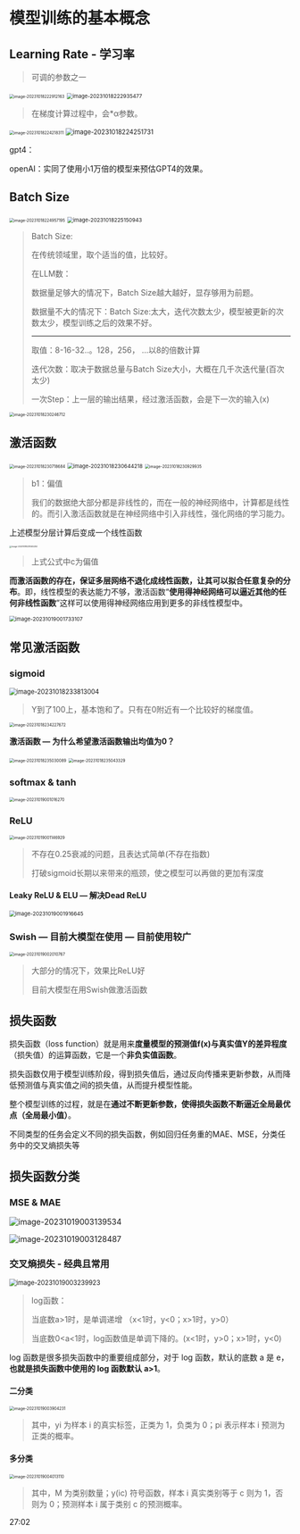# 模型训练的基本概念



## Learning Rate - 学习率

>  可调的参数之一



<img src="05_模型训练的基本概念.assets/image-20231018222912163.png" alt="image-20231018222912163" style="zoom:50%;" />

<img src="05_模型训练的基本概念.assets/image-20231018222935477.png" alt="image-20231018222935477" style="zoom:67%;" />

> 在梯度计算过程中，会*α参数。



<img src="05_模型训练的基本概念.assets/image-20231018224218311.png" alt="image-20231018224218311" style="zoom: 50%;" />

<img src="05_模型训练的基本概念.assets/image-20231018224251731.png" alt="image-20231018224251731" style="zoom: 80%;" />

gpt4：

openAI：实同了使用小1万倍的模型来预估GPT4的效果。



## Batch Size

<img src="05_模型训练的基本概念.assets/image-20231018224957195.png" alt="image-20231018224957195" style="zoom: 50%;" />

<img src="05_模型训练的基本概念.assets/image-20231018225150943.png" alt="image-20231018225150943" style="zoom:67%;" />



> Batch Size: 
>
> 在传统领域里，取个适当的值，比较好。
>
> 在LLM数：
>
> 数据量足够大的情况下，Batch Size越大越好，显存够用为前题。 
>
> 数据量不大的情况下：Batch Size:太大，迭代次数太少，模型被更新的次数太少，模型训练之后的效果不好。
>
> ---
>
> 取值：8-16-32..。128，256， ...以8的倍数计算
>
> 迭代次数：取决于数据总量与Batch Size大小，大概在几千次迭代量(百次太少)
>
> 一次Step：上一层的输出结果，经过激活函数，会是下一次的输入(x)



<img src="05_模型训练的基本概念.assets/image-20231018230246712.png" alt="image-20231018230246712" style="zoom:50%;" />



## 激活函数

<img src="05_模型训练的基本概念.assets/image-20231018230718684.png" alt="image-20231018230718684" style="zoom: 50%;" />



<img src="05_模型训练的基本概念.assets/image-20231018230644218.png" alt="image-20231018230644218" style="zoom: 67%;" />



<img src="05_模型训练的基本概念.assets/image-20231018230929935.png" alt="image-20231018230929935" style="zoom:50%;" />

> b1：偏值
>
> 我们的数据绝大部分都是非线性的，而在一般的神经网络中，计算都是线性的。而引入激活函数就是在神经网络中引入非线性，强化网络的学习能力。





上述模型分层计算后变成一个线性函数



<img src="05_模型训练的基本概念.assets/image-20231018231045250.png" alt="image-20231018231045250" style="zoom: 25%;" />

> 上式公式中c为偏值



**而激活函数的存在，保证多层网络不退化成线性函数，让其可以拟合任意复杂的分布**。即，线性模型的表达能力不够，激活函数“**使用得神经网络可以逼近其他的任何非线性函数**”这样可以使用得神经网络应用到更多的非线性模型中。

<img src="05_模型训练的基本概念.assets/image-20231019001733107.png" alt="image-20231019001733107" style="zoom:67%;" />





## 常见激活函数

### sigmoid

<img src="05_模型训练的基本概念.assets/image-20231018233813004.png" alt="image-20231018233813004" style="zoom: 80%;" />

> Y到了100上，基本饱和了。只有在0附近有一个比较好的梯度值。





<img src="05_模型训练的基本概念.assets/image-20231018234227672.png" alt="image-20231018234227672" style="zoom: 50%;" />

**激活函数 — 为什么希望激活函数输出均值为0？**



<img src="05_模型训练的基本概念.assets/image-20231018235030089.png" alt="image-20231018235030089" style="zoom: 50%;" />



<img src="05_模型训练的基本概念.assets/image-20231018235043329.png" alt="image-20231018235043329" style="zoom: 50%;" />



### softmax & tanh

<img src="05_模型训练的基本概念.assets/image-20231019001016270.png" alt="image-20231019001016270" style="zoom:50%;" />



### ReLU

<img src="05_模型训练的基本概念.assets/image-20231019001146929.png" alt="image-20231019001146929" style="zoom: 50%;" />



> 不存在0.25衰减的问题，且表达式简单(不存在指数) 
>
> 打破sigmoid长期以来带来的瓶颈，使之模型可以再做的更加有深度





#### Leaky ReLU & ELU  —  解决Dead ReLU 

<img src="05_模型训练的基本概念.assets/image-20231019001916645.png" alt="image-20231019001916645" style="zoom: 67%;" />





### Swish — 目前大模型在使用 — 目前使用较广

<img src="05_模型训练的基本概念.assets/image-20231019002010767.png" alt="image-20231019002010767" style="zoom:50%;" />

> 大部分的情况下，效果比ReLU好
>
> 目前大模型在用Swish做激活函数



## 损失函数



损失函数（loss function）就是用来**度量模型的预测值f(x)与真实值Y的差异程度**（损失值）的运算函数，它是一个**非负实值函数**。



损失函数仅用于模型训练阶段，得到损失值后，通过反向传播来更新参数，从而降低预测值与真实值之间的损失值，从而提升模型性能。



整个模型训练的过程，就是在**通过不断更新参数，使得损失函数不断逼近全局最优点（全局最小值）**。



不同类型的任务会定义不同的损失函数，例如回归任务重的MAE、MSE，分类任务中的交叉熵损失等



## 损失函数分类

### MSE & MAE

![image-20231019003139534](05_模型训练的基本概念.assets/image-20231019003139534.png)





![image-20231019003128487](05_模型训练的基本概念.assets/image-20231019003128487.png)



### 交叉熵损失 - 经典且常用



<img src="05_模型训练的基本概念.assets/image-20231019003239923.png" alt="image-20231019003239923" style="zoom:80%;" />

> log函数：
>
> 当底数a>1时，是单调递增 （x<1时，y<0；x>1时，y>0）
>
> 当底数0<a<1时，log函数值是单调下降的。(x<1时，y>0；x>1时，y<0)



log 函数是很多损失函数中的重要组成部分，对于 log 函数，默认的底数 a 是 e，**也就是损失函数中使用的 log 函数默认 a>1**。



#### 二分类



<img src="05_模型训练的基本概念.assets/image-20231019003904231.png" alt="image-20231019003904231" style="zoom:50%;" />

> 其中，yi 为样本 i 的真实标签，正类为 1，负类为 0；pi 表示样本 i 预测为正类的概率。



#### 多分类

<img src="05_模型训练的基本概念.assets/image-20231019004013110.png" alt="image-20231019004013110" style="zoom:50%;" />

> 其中，M 为类别数量；y(ic) 符号函数，样本 i 真实类别等于 c 则为 1，否则为 0；预测样本 i 属于类别 c 的预测概率。



27:02